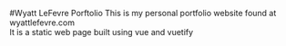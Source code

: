 #Wyatt LeFevre Porftolio
This is my personal portfolio website found at wyattlefevre.com  
It is a static web page built using vue and vuetify
